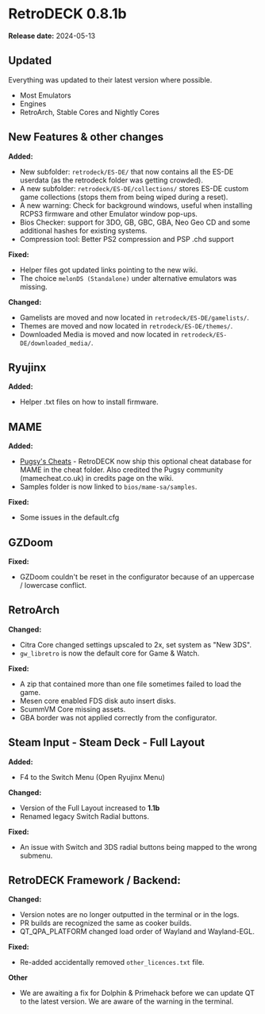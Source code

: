 # RetroDECK 0.8.1b

**Release date:** 2024-05-13

## Updated

Everything was updated to their latest version where possible.

- Most Emulators
- Engines
- RetroArch, Stable Cores and Nightly Cores

## New Features & other changes

**Added:**

- New subfolder: `retrodeck/ES-DE/` that now contains all the ES-DE userdata (as the retrodeck folder was getting crowded).
- A new subfolder: `retrodeck/ES-DE/collections/` stores ES-DE custom game collections (stops them from being wiped during a reset).
- A new warning: Check for background windows, useful when installing RCPS3 firmware and other Emulator window pop-ups.
- Bios Checker: support for 3DO, GB, GBC, GBA, Neo Geo CD and some additional hashes for existing systems.
- Compression tool: Better PS2 compression and PSP .chd support

**Fixed:**

- Helper files got updated links pointing to the new wiki.
- The choice `melonDS (Standalone)` under alternative emulators was missing.

**Changed:**

- Gamelists are moved and now located in `retrodeck/ES-DE/gamelists/`.
- Themes are moved and now located in `retrodeck/ES-DE/themes/`.
- Downloaded Media is moved and now located in `retrodeck/ES-DE/downloaded_media/`.

## Ryujinx

**Added:**

- Helper .txt files on how to install firmware.

## MAME

**Added:**

- [Pugsy's Cheats](https://www.mamecheat.co.uk/) - RetroDECK now ship this optional cheat database for MAME in the cheat folder. Also credited the Pugsy community (mamecheat.co.uk) in credits page on the wiki.
- Samples folder is now linked to `bios/mame-sa/samples`.

**Fixed:**

- Some issues in the default.cfg


## GZDoom

**Fixed:**

- GZDoom couldn't be reset in the configurator because of an uppercase / lowercase conflict.

## RetroArch

**Changed:**

- Citra Core changed settings upscaled to 2x, set system as "New 3DS".
- `gw_libretro` is now the default core for Game & Watch.

**Fixed:**

- A zip that contained more than one file sometimes failed to load the game.
- Mesen core enabled FDS disk auto insert disks.
- ScummVM Core missing assets.
- GBA border was not applied correctly from the configurator.


## Steam Input - Steam Deck - Full Layout

**Added:**

- F4 to the Switch Menu (Open Ryujinx Menu)

**Changed:**

- Version of the Full Layout increased to **1.1b**
- Renamed legacy Switch Radial buttons.

**Fixed:**

- An issue with Switch and 3DS radial buttons being mapped to the wrong submenu.

##  RetroDECK Framework / Backend:

**Changed:**

- Version notes are no longer outputted in the terminal or in the logs.
- PR builds are recognized the same as cooker builds.
- QT_QPA_PLATFORM changed load order of Wayland and Wayland-EGL.


**Fixed:**

- Re-added accidentally removed `other_licences.txt` file.

**Other**

- We are awaiting a fix for Dolphin & Primehack before we can update QT to the latest version. We are aware of the warning in the terminal.
